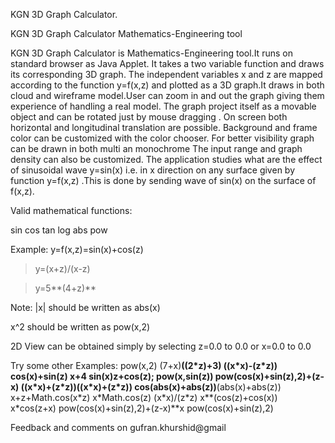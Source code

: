KGN 3D Graph Calculator.

KGN 3D Graph Calculator Mathematics-Engineering tool



KGN 3D Graph Calculator is Mathematics-Engineering tool.It runs on standard browser as Java Applet. It takes a two variable function and draws its corresponding 3D graph. The independent variables x and z are mapped according to the function y=f(x,z) and plotted as a 3D graph.It draws in both cloud and wireframe model.User can zoom in and out the graph giving them experience of handling a real model. The graph project itself as a movable object and can be rotated just by mouse dragging .
On screen both horizontal and longitudinal translation are possible. Background and frame color can be customized with the color chooser. For better visibility graph can be drawn in both multi an monochrome The input range and graph density can also be customized. The application studies what are the effect of sinusoidal wave y=sin(x) i.e. in x direction on any surface given by function y=f(x,z) .This is done by sending wave of sin(x) on the surface of f(x,z).

Valid mathematical functions:

sin
cos
tan
log
abs
pow

Example:  y=f(x,z)=sin(x)+cos(z)

> y=(x+z)/(x-z)

> y=5**(4+z)**


Note:
|x| should be written as abs(x)

x^2 should be written as  pow(x,2)

2D View can be obtained simply by selecting z=0.0 to 0.0 or x=0.0 to 0.0



Try some other Examples:
pow(x,2)
(7+x)**((2\*z)+3)
((x\*x)-(z\*z))
cos(x)+sin(z)
x+4
sin(x)**z+cos(z);
pow(x,sin(z))
pow(cos(x)+sin(z),2)+(z-x)
((x\*x)+(z\*z))**((x\*x)+(z\*z))
cos(abs(x)+abs(z))**(abs(x)+abs(z))
x+z+Math.cos(x\*z)
x\*Math.cos(z)
(x\*x)/(z\*z)
x**(cos(z)+cos(x))
x\*cos(z+x)
pow(cos(x)+sin(z),2)+(z-x)**x
pow(cos(x)+sin(z),2)

Feedback and comments on gufran.khurshid@gmail